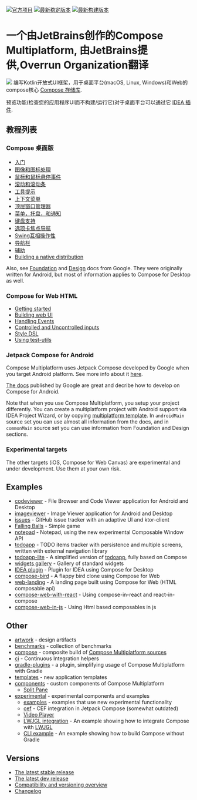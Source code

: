 [![官方项目](http://jb.gg/badges/official.svg)](https://confluence.jetbrains.com/display/ALL/JetBrains+on+GitHub)
[![最新稳定版本](https://img.shields.io/github/v/release/JetBrains/compose-jb?color=brightgreen&label=latest%20release)](https://github.com/JetBrains/compose-jb/releases/latest)
[![最新构建版本](https://img.shields.io/github/v/release/JetBrains/compose-jb?color=orange&include_prereleases&label=latest%20build)](https://github.com/JetBrains/compose-jb/releases)

# 一个由JetBrains创作的Compose Multiplatform, 由JetBrains提供,Overrun Organization翻译
![](artwork/readme/apps.png)
编写Kotlin开放式UI框架，用于桌面平台(macOS, Linux, Windows)和Web的compose核心 [Compose 存储库](https://android.googlesource.com/platform/frameworks/support).

预览功能(检查您的应用程序UI而不构建/运行它)对于桌面平台可以通过它 [IDEA 插件](https://plugins.jetbrains.com/plugin/16541-compose-multiplatform-ide-support).

## 教程列表
### Compose 桌面版
* [入门](tutorials/Getting_Started)
* [图像和图标处理](tutorials/Image_And_Icons_Manipulations)
* [鼠标和鼠标悬停事件](tutorials/Mouse_Events)
* [滚动和滚动条](tutorials/Desktop_Components#scrollbars)
* [工具提示](tutorials/Desktop_Components#tooltips)
* [上下文菜单](tutorials/Context_Menu/README.md)
* [顶层窗口管理器](tutorials/Window_API_new)
* [菜单，托盘，和通知](tutorials/Tray_Notifications_MenuBar_new)
* [键盘支持](tutorials/Keyboard)
* [选项卡焦点导航](tutorials/Tab_Navigation)
* [Swing互相操作性](tutorials/Swing_Integration)
* [导航栏](tutorials/Navigation)
* [辅助](https://github.com/JetBrains/compose-jb/tree/master/tutorials/Accessibility)
* [Building a native distribution](tutorials/Native_distributions_and_local_execution)

Also, see [Foundation](https://developer.android.com/jetpack/compose/documentation#core) and [Design](https://developer.android.com/jetpack/compose/documentation#design) docs from Google. They were originally written for Android, but most of information applies to Compose for Desktop as well.

### Compose for Web HTML
* [Getting started](tutorials/Web/Getting_Started) 
* [Building web UI](tutorials/Web/Building_UI)
* [Handling Events](tutorials/Web/Events_Handling)
* [Controlled and Uncontrolled inputs](tutorials/Web/Controlled_Uncontrolled_Inputs)
* [Style DSL](tutorials/Web/Style_Dsl)
* [Using test-utils](tutorials/Web/Using_Test_Utils)

### Jetpack Compose for Android
Compose Multiplatform uses Jetpack Compose developed by Google when you target Android platform. See more info about it [here](tutorials/Development_for_Android).

[The docs](https://developer.android.com/jetpack/compose/documentation) published by Google are great and decribe how to develop on Compose for Android.

Note that when you use Compose Multiplatform, you setup your project differently. You can create a multiplatform project with Android support via IDEA Project Wizard, or by copying [multiplatform template](https://github.com/JetBrains/compose-jb/tree/master/templates/multiplatform-template). In `androidMain` source set you can use almost all information from the docs, and in `commonMain` source set you can use information from Foundation and Design sections.

### Experimental targets
The other targets (iOS, Compose for Web Canvas) are experimental and under development. Use them at your own risk.

## Examples
   * [codeviewer](examples/codeviewer) - File Browser and Code Viewer application for Android and Desktop
   * [imageviewer](examples/imageviewer) - Image Viewer application for Android and Desktop
   * [issues](examples/issues) - GitHub issue tracker with an adaptive UI and ktor-client
   * [Falling Balls](examples/falling-balls) - Simple game
   * [notepad](examples/notepad) - Notepad, using the new experimental Composable Window API
   * [todoapp](examples/todoapp) - TODO items tracker with persistence and multiple screens, written with external navigation library
   * [todoapp-lite](examples/todoapp-lite) - A simplified version of [todoapp](examples/todoapp), fully based on Compose
   * [widgets gallery](examples/widgets-gallery) - Gallery of standard widgets
   * [IDEA plugin](examples/intellij-plugin) - Plugin for IDEA using Compose for Desktop
   * [compose-bird](examples/web-compose-bird) - A flappy bird clone using Compose for Web
   * [web-landing](examples/web-landing) - A landing page built using Compose for Web (HTML composable api)
   * [compose-web-with-react](examples/web-with-react) - Using compose-in-react and react-in-compose
   * [compose-web-in-js](examples/web-compose-in-js) - Using Html based composables in js

## Other ##
* [artwork](artwork) - design artifacts
* [benchmarks](benchmarks) - collection of benchmarks
* [compose](compose) - composite build of [Compose Multiplatform sources](https://github.com/JetBrains/androidx)
* [ci](ci) - Continuous Integration helpers
* [gradle-plugins](gradle-plugins) - a plugin, simplifying usage of Compose Multiplatform with Gradle
* [templates](templates) - new application templates
* [components](components) - custom components of Compose Multiplatform
   * [Split Pane](components/SplitPane)
* [experimental](experimental) - experimental components and examples
   * [examples](experimental/examples) - examples that use new experimental functionality
   * [cef](experimental/cef) - CEF integration in Jetpack Compose (somewhat outdated)
   * [Video Player](experimental/components/VideoPlayer)
   * [LWJGL integration](experimental/lwjgl-integration) - An example showing how to integrate Compose with [LWJGL](https://www.lwjgl.org)
   * [CLI example](experimental/build_from_cli) - An example showing how to build Compose without Gradle
       
## Versions ##

* [The latest stable release](https://github.com/JetBrains/compose-jb/releases/latest)
* [The latest dev release](https://github.com/JetBrains/compose-jb/releases)
* [Compatibility and versioning overview](VERSIONING.md)
* [Changelog](CHANGELOG.md)
